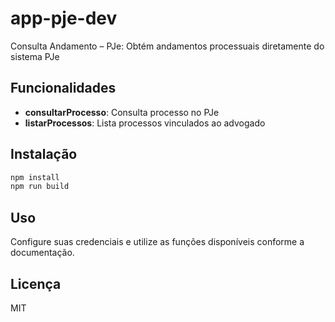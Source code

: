 # app-pje-dev

Consulta Andamento – PJe: Obtém andamentos processuais diretamente do sistema PJe

## Funcionalidades

- **consultarProcesso**: Consulta processo no PJe
- **listarProcessos**: Lista processos vinculados ao advogado

## Instalação

```bash
npm install
npm run build
```

## Uso

Configure suas credenciais e utilize as funções disponíveis conforme a documentação.

## Licença

MIT
